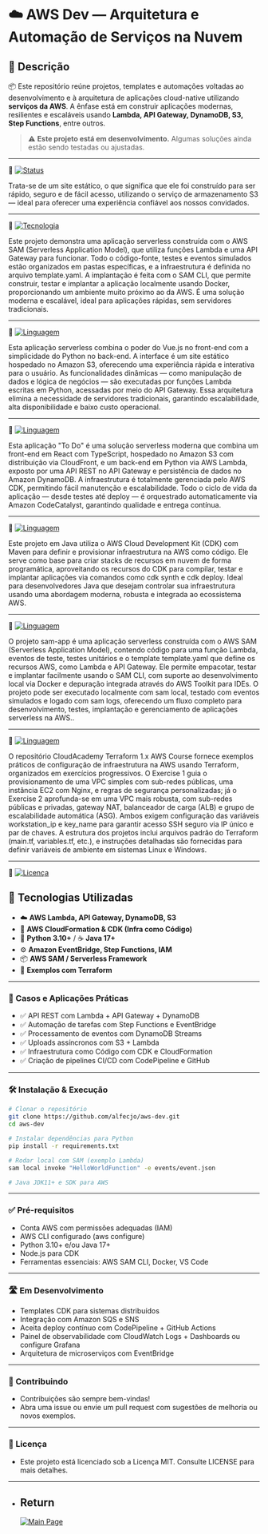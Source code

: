 # ☁️ AWS Dev — Arquitetura e Automação de Serviços na Nuvem

## 📌 Descrição

📦 Este repositório reúne projetos, templates e automações voltadas ao desenvolvimento e à arquitetura de aplicações cloud-native utilizando **serviços da AWS**. A ênfase está em construir aplicações modernas, resilientes e escaláveis usando **Lambda, API Gateway, DynamoDB, S3, Step Functions**, entre outros.

> ⚠️ **Este projeto está em desenvolvimento.** Algumas soluções ainda estão sendo testadas ou ajustadas.

---

🔗 [![Status](https://img.shields.io/badge/AWS-Site_Estático_Hospedado_em_S3-yellow?style=for-the-badge)](./AWS-lab-S3)

<p>Trata-se de um site estático, o que significa que ele foi construído para ser rápido, seguro e de fácil acesso, utilizando o serviço de armazenamento S3 — ideal para oferecer uma experiência confiável aos nossos convidados.</p>

---

🔗 [![Tecnologia](https://img.shields.io/badge/AWS-SAM_App-orange?style=for-the-badge)](./AWSSamTestApp)

<p>Este projeto demonstra uma aplicação serverless construída com o AWS SAM (Serverless Application Model), que utiliza funções Lambda e uma API Gateway para funcionar. Todo o código-fonte, testes e eventos simulados estão organizados em pastas específicas, e a infraestrutura é definida no arquivo template.yaml. A implantação é feita com o SAM CLI, que permite construir, testar e implantar a aplicação localmente usando Docker, proporcionando um ambiente muito próximo ao da AWS. É uma solução moderna e escalável, ideal para aplicações rápidas, sem servidores tradicionais.</p>

---

🔗 [![Linguagem](https://img.shields.io/badge/Vue-Python_App-blue?style=for-the-badge)](./ca-python-serverless)

<p>Esta aplicação serverless combina o poder do Vue.js no front-end com a simplicidade do Python no back-end. A interface é um site estático hospedado no Amazon S3, oferecendo uma experiência rápida e interativa para o usuário. As funcionalidades dinâmicas — como manipulação de dados e lógica de negócios — são executadas por funções Lambda escritas em Python, acessadas por meio do API Gateway. Essa arquitetura elimina a necessidade de servidores tradicionais, garantindo escalabilidade, alta disponibilidade e baixo custo operacional.</p>

---

🔗 [![Linguagem](https://img.shields.io/badge/React-Python_App-magenta?style=for-the-badge)](./catalisty-react-java-app)

<p>Esta aplicação "To Do" é uma solução serverless moderna que combina um front-end em React com TypeScript, hospedado no Amazon S3 com distribuição via CloudFront, e um back-end em Python via AWS Lambda, exposto por uma API REST no API Gateway e persistência de dados no Amazon DynamoDB. A infraestrutura é totalmente gerenciada pelo AWS CDK, permitindo fácil manutenção e escalabilidade. Todo o ciclo de vida da aplicação — desde testes até deploy — é orquestrado automaticamente via Amazon CodeCatalyst, garantindo qualidade e entrega contínua.</p>

---

🔗 [![Linguagem](https://img.shields.io/badge/AWS-Java_Serveless-yellow?style=for-the-badge)](./my-projet-aws)

<p>Este projeto em Java utiliza o AWS Cloud Development Kit (CDK) com Maven para definir e provisionar infraestrutura na AWS como código. Ele serve como base para criar stacks de recursos em nuvem de forma programática, aproveitando os recursos do CDK para compilar, testar e implantar aplicações via comandos como cdk synth e cdk deploy. Ideal para desenvolvedores Java que desejam controlar sua infraestrutura usando uma abordagem moderna, robusta e integrada ao ecossistema AWS.</p>

---

🔗 [![Linguagem](https://img.shields.io/badge/AWS-SAM_App-black?style=for-the-badge)](./sam-app)

<p>O projeto sam-app é uma aplicação serverless construída com o AWS SAM (Serverless Application Model), contendo código para uma função Lambda, eventos de teste, testes unitários e o template template.yaml que define os recursos AWS, como Lambda e API Gateway. Ele permite empacotar, testar e implantar facilmente usando o SAM CLI, com suporte ao desenvolvimento local via Docker e depuração integrada através do AWS Toolkit para IDEs. O projeto pode ser executado localmente com sam local, testado com eventos simulados e logado com sam logs, oferecendo um fluxo completo para desenvolvimento, testes, implantação e gerenciamento de aplicações serverless na AWS..</p>

---

🔗 [![Linguagem](https://img.shields.io/badge/AWS-Cloud_Formation-pink?style=for-the-badge)](./terraform-aws)

<p>O repositório CloudAcademy Terraform 1.x AWS Course fornece exemplos práticos de configuração de infraestrutura na AWS usando Terraform, organizados em exercícios progressivos. O Exercise 1 guia o provisionamento de uma VPC simples com sub-redes públicas, uma instância EC2 com Nginx, e regras de segurança personalizadas; já o Exercise 2 aprofunda-se em uma VPC mais robusta, com sub-redes públicas e privadas, gateway NAT, balanceador de carga (ALB) e grupo de escalabilidade automática (ASG). Ambos exigem configuração das variáveis workstation_ip e key_name para garantir acesso SSH seguro via IP único e par de chaves. A estrutura dos projetos inclui arquivos padrão do Terraform (main.tf, variables.tf, etc.), e instruções detalhadas são fornecidas para definir variáveis de ambiente em sistemas Linux e Windows.</p>

---

🔗 [![Licença](https://img.shields.io/badge/Licença-MIT-green?style=for-the-badge)](LICENSE)



## 🚀 Tecnologias Utilizadas

- ☁️ **AWS Lambda, API Gateway, DynamoDB, S3**
- 🔧 **AWS CloudFormation & CDK (Infra como Código)**
- 🐍 **Python 3.10+** / ☕ **Java 17+**
- ⚙️ **Amazon EventBridge, Step Functions, IAM**
- 📦 **AWS SAM / Serverless Framework**
- 📓 **Exemplos com Terraform**

---

### 🧪 Casos e Aplicações Práticas
- ✅ API REST com Lambda + API Gateway + DynamoDB
- ✅ Automação de tarefas com Step Functions e EventBridge
- ✅ Processamento de eventos com DynamoDB Streams
- ✅ Uploads assíncronos com S3 + Lambda
- ✅ Infraestrutura como Código com CDK e CloudFormation
- ✅ Criação de pipelines CI/CD com CodePipeline e GitHub

---

### 🛠️ Instalação & Execução

```bash
# Clonar o repositório
git clone https://github.com/alfecjo/aws-dev.git
cd aws-dev

# Instalar dependências para Python
pip install -r requirements.txt

# Rodar local com SAM (exemplo Lambda)
sam local invoke "HelloWorldFunction" -e events/event.json

# Java JDK11+ e SDK para AWS
```

---

### ✅ Pré-requisitos
- Conta AWS com permissões adequadas (IAM)
- AWS CLI configurado (aws configure)
- Python 3.10+ e/ou Java 17+
- Node.js para CDK
- Ferramentas essenciais: AWS SAM CLI, Docker, VS Code

---

### 🛣️ Em Desenvolvimento
 - Templates CDK para sistemas distribuídos
 - Integração com Amazon SQS e SNS
 - Aceita deploy contínuo com CodePipeline + GitHub Actions
 - Painel de observabilidade com CloudWatch Logs + Dashboards ou configure Grafana
 - Arquitetura de microserviços com EventBridge

---

### 🤝 Contribuindo
- Contribuições são sempre bem-vindas!
- Abra uma issue ou envie um pull request com sugestões de melhoria ou novos exemplos.

---

### 📄 Licença
- Este projeto está licenciado sob a Licença MIT. Consulte LICENSE para mais detalhes.

---

- ## Return
  [![Main Page](https://img.shields.io/badge/Main-Page?style=for-the-badge&logo=github&logoColor=white)](https://github.com/alfecjo)
